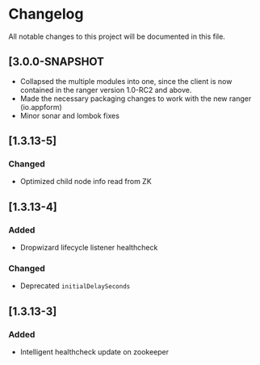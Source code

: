 # Changelog
All notable changes to this project will be documented in this file.

## [3.0.0-SNAPSHOT
- Collapsed the multiple modules into one, since the client is now contained in the ranger version 1.0-RC2 and above. 
- Made the necessary packaging changes to work with the new ranger (io.appform)
- Minor sonar and lombok fixes

## [1.3.13-5]

### Changed
- Optimized child node info read from ZK   


## [1.3.13-4]
### Added
- Dropwizard lifecycle listener healthcheck

### Changed
- Deprecated `initialDelaySeconds`  


## [1.3.13-3]
### Added
- Intelligent healthcheck update on zookeeper